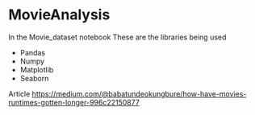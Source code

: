 # MovieAnalysis
In the Movie_dataset notebook
These are the libraries being used
- Pandas
- Numpy
- Matplotlib
- Seaborn

Article https://medium.com/@babatundeokungbure/how-have-movies-runtimes-gotten-longer-996c22150877